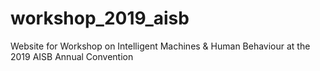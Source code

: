 # workshop_2019_aisb
Website for Workshop on Intelligent Machines &amp; Human Behaviour  at the 2019 AISB Annual Convention
